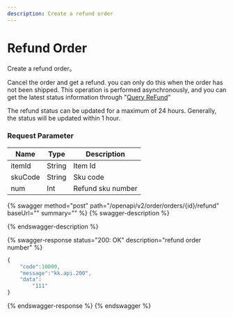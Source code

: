 ```yaml
---
description: Create a refund order
---
```


# Refund Order

Create a refund order。

Cancel the order and get a refund. you can only do this when the order has not been shipped. This operation is performed asynchronously, and you can get the latest status information through "[Query ReFund](../order/query-refund.md)"

The refund  status can be updated for a maximum of 24 hours. Generally, the status will be updated within 1 hour.

### **Request Parameter**

| Name    | Type   | Description       |
| ------- | ------ | ----------------- |
| itemId  | String | Item Id           |
| skuCode | String | Sku code          |
| num     | Int    | Refund sku number |

{% swagger method="post" path="/openapi/v2/order/orders/{id}/refund" baseUrl="" summary="" %}
{% swagger-description %}

{% endswagger-description %}

{% swagger-response status="200: OK" description="refund order number" %}
```javascript
{
    "code":10000,
    "message":"kk.api.200",
    "data":
        "111"
}
```
{% endswagger-response %}
{% endswagger %}

